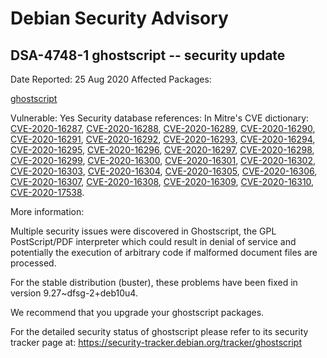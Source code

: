 
Debian Security Advisory
========================


DSA-4748-1 ghostscript -- security update
-----------------------------------------



Date Reported:
25 Aug 2020
Affected Packages:

[ghostscript](https://packages.debian.org/src:ghostscript)

Vulnerable:
Yes
Security database references:
In Mitre's CVE dictionary: [CVE-2020-16287](https://security-tracker.debian.org/tracker/CVE-2020-16287), [CVE-2020-16288](https://security-tracker.debian.org/tracker/CVE-2020-16288), [CVE-2020-16289](https://security-tracker.debian.org/tracker/CVE-2020-16289), [CVE-2020-16290](https://security-tracker.debian.org/tracker/CVE-2020-16290), [CVE-2020-16291](https://security-tracker.debian.org/tracker/CVE-2020-16291), [CVE-2020-16292](https://security-tracker.debian.org/tracker/CVE-2020-16292), [CVE-2020-16293](https://security-tracker.debian.org/tracker/CVE-2020-16293), [CVE-2020-16294](https://security-tracker.debian.org/tracker/CVE-2020-16294), [CVE-2020-16295](https://security-tracker.debian.org/tracker/CVE-2020-16295), [CVE-2020-16296](https://security-tracker.debian.org/tracker/CVE-2020-16296), [CVE-2020-16297](https://security-tracker.debian.org/tracker/CVE-2020-16297), [CVE-2020-16298](https://security-tracker.debian.org/tracker/CVE-2020-16298), [CVE-2020-16299](https://security-tracker.debian.org/tracker/CVE-2020-16299), [CVE-2020-16300](https://security-tracker.debian.org/tracker/CVE-2020-16300), [CVE-2020-16301](https://security-tracker.debian.org/tracker/CVE-2020-16301), [CVE-2020-16302](https://security-tracker.debian.org/tracker/CVE-2020-16302), [CVE-2020-16303](https://security-tracker.debian.org/tracker/CVE-2020-16303), [CVE-2020-16304](https://security-tracker.debian.org/tracker/CVE-2020-16304), [CVE-2020-16305](https://security-tracker.debian.org/tracker/CVE-2020-16305), [CVE-2020-16306](https://security-tracker.debian.org/tracker/CVE-2020-16306), [CVE-2020-16307](https://security-tracker.debian.org/tracker/CVE-2020-16307), [CVE-2020-16308](https://security-tracker.debian.org/tracker/CVE-2020-16308), [CVE-2020-16309](https://security-tracker.debian.org/tracker/CVE-2020-16309), [CVE-2020-16310](https://security-tracker.debian.org/tracker/CVE-2020-16310), [CVE-2020-17538](https://security-tracker.debian.org/tracker/CVE-2020-17538).  

More information:

Multiple security issues were discovered in Ghostscript, the GPL
PostScript/PDF interpreter which could result in denial of service and
potentially the execution of arbitrary code if malformed document files
are processed.


For the stable distribution (buster), these problems have been fixed in
version 9.27~dfsg-2+deb10u4.


We recommend that you upgrade your ghostscript packages.


For the detailed security status of ghostscript please refer to
its security tracker page at:
<https://security-tracker.debian.org/tracker/ghostscript>





